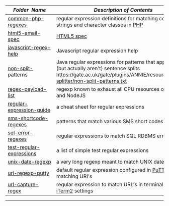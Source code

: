|&nbsp;&nbsp;&nbsp;&nbsp;_Folder&nbsp;&nbsp;Name_&nbsp;&nbsp;&nbsp;&nbsp;| _Description of Contents_
|:----------------|--------------------------------------------------------------------------------------------------------------------------------------------------------
| [common-php-regexes](common-php-regexes.txt) |  regular expression definitions for matching common strings and character classes in [PHP](http://www.php.net) 
| [html5-email-spec](html5-email-spec.txt) |  [HTML5 spec](https://html.spec.whatwg.org/multipage/input.html#e-mail-state-(type%3Demail) "input tag with type=email") 
| [javascript-regex-help](javascript-regex-help.md) | Javascript regular expression help
| [non-split-patterns](non-split-patterns.js) | Java regular expressions for patterns that appear to be (but actually aren't) sentence splits <https://gate.ac.uk/gate/plugins/ANNIE/resources/regex-splitter/non-split-patterns.txt>  
| [regex-payload-list](regex-payload-list.txt) |  regexp known to exhaust all CPU resources on Chrome and NodeJS 
| [regular-expression-guide](regular-expression-guide.txt) |  a cheat sheet for regular expressions 
| [sms-shortcode-regexes](sms-shortcode-regexes.txt) |  patterns that match various SMS short codes 
| [sql-error-regexes](sql-error-regexes.txt) |  regular expressions to match SQL RDBMS error strings 
| [test-regular-expressions](test-regular-expressions.txt) | a list of simple test regular expressions
| [unix-date-regexp](unix-date-regexp.txt) |  a very long regexp meant to match UNIX date strings 
| [uri-regexp-putty](uri-regexp-putty.txt) | default regular expression configured in [PuTTY](https://putty.org "PuTTY is an SSH and telnet client") for matching URI's
| [url-capture-regex](url-capture-regex.txt) | regular expression to match URL's in terminal text from [iTerm2](https://iterm2.com "iTerm2 is a terminal emulator for macOS that does amazing things.") settings

* * *

